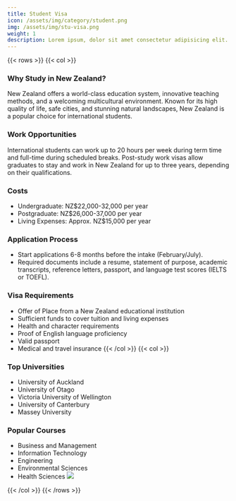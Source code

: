 ```yaml
---
title: Student Visa
icon: /assets/img/category/student.png
img: /assets/img/stu-visa.png
weight: 1
description: Lorem ipsum, dolor sit amet consectetur adipisicing elit. Aliquid quasi similique totam, molestias necessitatibus rem dignissimos reprehenderit facilis laborum qui.
---
```


{{< rows  >}}
{{< col  >}}

### Why Study in New Zealand?

New Zealand offers a world-class education system, innovative teaching methods, and a welcoming multicultural environment. Known for its high quality of life, safe cities, and stunning natural landscapes, New Zealand is a popular choice for international students.

### Work Opportunities

International students can work up to 20 hours per week during term time and full-time during scheduled breaks. Post-study work visas allow graduates to stay and work in New Zealand for up to three years, depending on their qualifications.

### Costs

- Undergraduate: NZ$22,000-32,000 per year
- Postgraduate: NZ$26,000-37,000 per year
- Living Expenses: Approx. NZ$15,000 per year

### Application Process

- Start applications 6-8 months before the intake (February/July).
- Required documents include a resume, statement of purpose, academic transcripts, reference letters, passport, and language test scores (IELTS or TOEFL).

### Visa Requirements

- Offer of Place from a New Zealand educational institution
- Sufficient funds to cover tuition and living expenses
- Health and character requirements
- Proof of English language proficiency
- Valid passport
- Medical and travel insurance
  {{< /col  >}}
  {{< col  >}}

### Top Universities

- University of Auckland
- University of Otago
- Victoria University of Wellington
- University of Canterbury
- Massey University

### Popular Courses

- Business and Management
- Information Technology
- Engineering
- Environmental Sciences
- Health Sciences
  ![](https://images.unsplash.com/photo-1718567234257-d5fd9ae5544d?q=80&w=2080&auto=format&fit=crop&ixlib=rb-4.0.3&ixid=M3wxMjA3fDB8MHxwaG90by1wYWdlfHx8fGVufDB8fHx8fA%3D%3D)

{{< /col  >}}
{{< /rows  >}}
